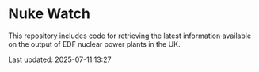 # Nuke Watch

This repository includes code for retrieving the latest information available on the output of EDF nuclear power plants in the UK.

Last updated: 2025-07-11 13:27